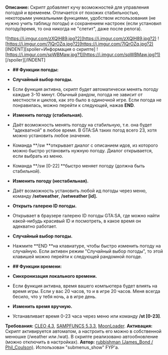 **Описание:** Скрипт добавляет кучу возможностей для управления погодой и временем. Отличается от похожих стабильностью, некоторыми уникальными функциями, удобством использования (не нужно учить таблицу погоды) и сохранением настроек (если установил погоду/время, то она никогда не "слетит", даже после релога).

![https://i.imgur.com/zXQlH89.jpg?2](https://i.imgur.com/zXQlH89.jpg?2)  ![https://i.imgur.com/7lQrOZq.jpg?2](https://i.imgur.com/7lQrOZq.jpg?2) 
[INDENT][spoiler=Информация о скрипте]
![https://i.imgur.com/spWBMaw.jpg?1](https://i.imgur.com/spWBMaw.jpg?1)
[/spoiler][/INDENT]

* **## Функции погоды:**

* **Случайный выбор погоды.**

* Если функция активна, скрипт будет автоматически менять погоду каждые 3-10 минут. Обычный рандом, погода не зависит от местности и циклов, как это было в одиночной игре. Если погода не понравилась, можно перейти к следующей, нажав **END**.

* **Изменить погоду (стабильная).**

* Даёт возможность менять погоду на стабильную, т.е. она будет "адекватной" в любое время. В GTA:SA таких погод всего 23, хотя можно установить любое значение.
* Команда **/sw **открывает диалог с описанием идов, из которого можно быстро установить нужную погоду. Диалог открывается, если выбрать из меню.
* Команда **/sw [0-22] **быстро меняет погоду (должна быть стабильной).

* **Изменить погоду (нестабильная).**

* Даёт возможность установить любой ид погоды через меню, команду **/setweather**, **/setweather [id].**

* **Открыть галерею ID погоды.**

* Открывает в браузере галерею ID погоды GTA:SA, где можно найти какой-нибудь красивый ID и посмотреть, в какое время он адекватно работает.

* **Случайный выбор погоды.**

* Нажмите **END **на клавиатуре, чтобы быстро изменить погоду на случайную. Если активен режим "Случайный выбор погоды", то этой клавишей можно перейти к следующей рандомной погоде.


* **## Функции времени:**

* **Синхронизация локального времени.**

* Если функция активна, время вашего компьютера будет влиять на время игры. Если у вас 20 часов, то и в игре 20 часов. Меня всегда бесило, что у тебя ночь, а в игре день.

* **Изменить время вручную.**

* Устанавливает время 0-23 часа через меню или команду **/st [0-23]**.



**Требования:** [CLEO 4.3]('http://cleo.li/?lang=ru'), [SAMPFUNCS 5.3.3]('https://blast.hk/threads/17/'), [MoonLoader]('https://blast.hk/threads/13305/').
**Активация:** Скрипт активируется автоматом, а настроить его можно в собственной менюшке (/weather или /wat). В скрипте реализовано автообновление (можно отключить в настройках).
**Автор:** [rubbishman (James_Bond / Phil_Coulson)]('http://rubbishman.ru/samp'). Использован "submenus_show" FYP'a.